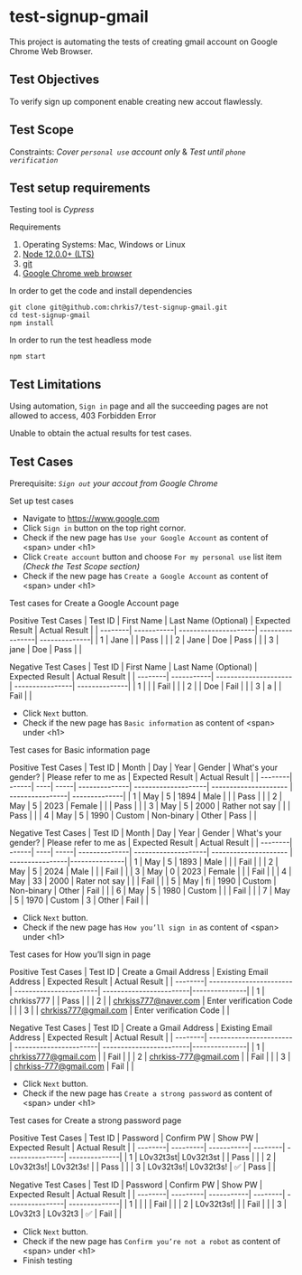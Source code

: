 # test-signup-gmail
This project is automating the tests of creating gmail account on Google Chrome Web Browser.

## Test Objectives
To verify sign up component enable creating new accout flawlessly.

## Test Scope
Constraints: _Cover `personal use` account only_ & _Test until `phone verification`_

## Test setup requirements
Testing tool is _Cypress_

Requirements
1. Operating Systems: Mac, Windows or Linux
2. [Node 12.0.0+ (LTS)](https://docs.npmjs.com/downloading-and-installing-node-js-and-npm)
3. [git](https://git-scm.com/book/en/v2/Getting-Started-Installing-Git)
4. [Google Chrome web browser](https://support.google.com/chrome/answer/95346?hl=en&co=GENIE.Platform%3DDesktop)

In order to get the code and install dependencies
```
git clone git@github.com:chrkis7/test-signup-gmail.git
cd test-signup-gmail
npm install
```

In order to run the test headless mode
```
npm start
```

## Test Limitations
Using automation, `Sign in` page and all the succeeding pages are not allowed to access, 403 Forbidden Error

Unable to obtain the actual results for test cases.

## Test Cases
Prerequisite: _`Sign out` your accout from Google Chrome_

Set up test cases
* Navigate to https://www.google.com
* Click `Sign in` button on the top right cornor.
* Check if the new page has `Use your Google Account` as content of \<span\> under \<h1\>
* Click `Create account` button and choose `For my personal use` list item _(Check the Test Scope section)_
* Check if the new page has `Create a Google Account` as content of \<span\> under \<h1\>

Test cases for Create a Google Account page

  Positive Test Cases
  | Test ID | First Name | Last Name (Optional) | Expected Result | Actual Result |
  | --------| -----------| ---------------------| ----------------| --------------|
  | 1       | Jane       |                      | Pass            |               |
  | 2       | Jane       | Doe                  | Pass            |               |
  | 3       | jane       | Doe                  | Pass            |               |

  Negative Test Cases
  | Test ID | First Name | Last Name (Optional) | Expected Result | Actual Result |
  | --------| -----------| ---------------------| ----------------| --------------|
  | 1       |            |                      | Fail            |               |
  | 2       |            | Doe                  | Fail            |               |
  | 3       | a          |                      | Fail            |               |

* Click `Next` button.
* Check if the new page has `Basic information` as content of \<span\> under \<h1\>

Test cases for Basic information page

  Positive Test Cases
  | Test ID | Month | Day | Year | Gender        | What's your gender? | Please refer to me as | Expected Result | Actual Result |
  | --------| ------| ----| -----| --------------| --------------------| --------------------- | ----------------| --------------|
  | 1       | May   | 5   | 1894 | Male          |                     |                       | Pass            |               |
  | 2       | May   | 5   | 2023 | Female        |                     |                       | Pass            |               |
  | 3       | May   | 5   | 2000 | Rather not say |                     |                       | Pass            |               |
  | 4       | May   | 5   | 1990 | Custom        | Non-binary          | Other                 | Pass            |               |

  Negative Test Cases
  | Test ID | Month | Day | Year | Gender        | What's your gender? | Please refer to me as | Expected Result | Actual Result |
  | --------| ------| ----| -----| --------------| --------------------| --------------------- | ----------------|---------------|
  | 1       | May   | 5   | 1893 | Male          |                     |                       | Fail            |               |
  | 2       | May   | 5   | 2024 | Male          |                     |                       | Fail            |               |
  | 3       | May   | 0   | 2023 | Female        |                     |                       | Fail            |               |
  | 4       | May   | 33  | 2000 | Rater not say |                     |                       | Fail            |               |
  | 5       | May   | fi  | 1990 | Custom        | Non-binary          | Other                 | Fail            |               |
  | 6       | May   | 5   | 1980 | Custom        |                     |                       | Fail            |               |
  | 7       | May   | 5   | 1970 | Custom        | 3                   | Other                 | Fail            |               |

* Click `Next` button.
* Check if the new page has `How you’ll sign in` as content of \<span\> under \<h1\>

Test cases for How you’ll sign in page

  Positive Test Cases
  | Test ID | Create a Gmail Address | Existing Email Address | Expected Result         | Actual Result |
  | --------| -----------------------| -----------------------| ------------------------|---------------|
  | 1       | chrkiss777             |                        | Pass                    |               |
  | 2       |                        | chrkiss777@naver.com   | Enter verification Code |               |
  | 3       |                        | chrkiss777@gmail.com   | Enter verification Code |               |

  Negative Test Cases
  | Test ID | Create a Gmail Address | Existing Email Address | Expected Result         | Actual Result |
  | --------| -----------------------| -----------------------| ------------------------|---------------|
  | 1       | chrkiss777@gmail.com   |                        | Fail                    |               |
  | 2       | chrkiss-777@gmail.com  |                        | Fail                    |               |
  | 3       |                        | chrkiss-777@gmail.com  | Fail                    |               |

* Click `Next` button.
* Check if the new page has `Create a strong password` as content of \<span\> under \<h1\>  

Test cases for Create a strong password page

  Positive Test Cases
  | Test ID | Password | Confirm PW | Show PW | Expected Result | Actual Result |
  | --------| ---------| -----------| --------| ----------------| --------------|
  | 1       | L0v32t3st| L0v32t3st  |         | Pass            |               |
  | 2       | L0v32t3s!| L0v32t3s!  |         | Pass            |               |
  | 3       | L0v32t3s!| L0v32t3s!  | ✅      | Pass            |               |

  Negative Test Cases
  | Test ID | Password | Confirm PW | Show PW | Expected Result | Actual Result |
  | --------| ---------| -----------| --------| ----------------| --------------|
  | 1       |          |            |         | Fail            |               |
  | 2       | L0v32t3s!|            |         | Fail            |               |
  | 3       | L0v32t3  | L0v32t3    | ✅      | Fail            |               |

* Click `Next` button.
* Check if the new page has `Confirm you’re not a robot` as content of \<span\> under \<h1\>  
* Finish testing
